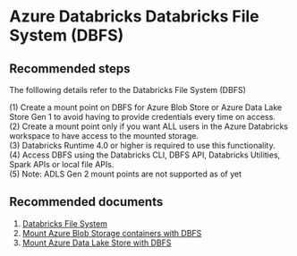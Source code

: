 <properties
	pageTitle="Databricks DBFS"
	description="Databricks DBFS"
	service="microsoft.databricks"
	resource="clusters"
	authors="mspreshah"
	displayOrder="7"
	selfHelpType="resource"
	supportTopicIds="32612194"
	resourceTags=""
	productPesIds="16432"
	cloudEnvironments="public"
/>

# Azure Databricks Databricks File System (DBFS)

## **Recommended steps**

The folllowing details refer to the Databricks File System (DBFS)

(1) Create a mount point on DBFS for Azure Blob Store or Azure Data Lake Store Gen 1 to avoid having to provide credentials every time on access.  
(2) Create a mount point only if you want ALL users in the Azure Databricks workspace to have access to the mounted storage.  
(3) Databricks Runtime 4.0 or higher is required to use this functionality.  
(4) Access DBFS using the Databricks CLI, DBFS API, Databricks Utilities, Spark APIs or local file APIs.  
(5) Note: ADLS Gen 2 mount points are not supported as of yet  

## **Recommended documents**
1. [Databricks File System](https://docs.azuredatabricks.net/user-guide/dbfs-databricks-file-system.html)  
2. [Mount Azure Blob Storage containers with DBFS](https://docs.azuredatabricks.net/spark/latest/data-sources/azure/azure-storage.html)  
3. [Mount Azure Data Lake Store with DBFS](https://docs.azuredatabricks.net/spark/latest/data-sources/azure/azure-datalake.html)  

